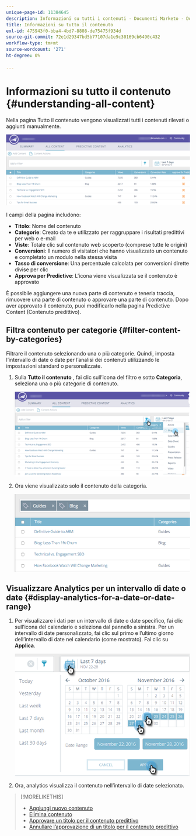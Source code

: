 ```yaml
---
unique-page-id: 11384645
description: Informazioni su tutti i contenuti - Documenti Marketo - Documentazione del prodotto
title: Informazioni su tutto il contenuto
exl-id: 475943f0-bba4-4bd7-8808-de75475f934d
source-git-commit: 72e1d29347bd5b77107da1e9c30169cb6490c432
workflow-type: tm+mt
source-wordcount: '271'
ht-degree: 0%

---
```


# Informazioni su tutto il contenuto {#understanding-all-content}

Nella pagina Tutto il contenuto vengono visualizzati tutti i contenuti rilevati o aggiunti manualmente.

![](assets/image2017-10-3-9-3a4-3a56.png)

I campi della pagina includono:

* **Titolo**: Nome del contenuto
* **Categorie**: Creato da te e utilizzato per raggruppare i risultati predittivi per web o e-mail
* **Viste**: Totale clic sul contenuto web scoperto (comprese tutte le origini)
* **Conversioni**: Il numero di visitatori che hanno visualizzato un contenuto e completato un modulo nella stessa visita
* **Tasso di conversione**: Una percentuale calcolata per conversioni dirette divise per clic
* **Approva per Predictive**: L’icona viene visualizzata se il contenuto è approvato

È possibile aggiungere una nuova parte di contenuto e tenerla traccia, rimuovere una parte di contenuto o approvare una parte di contenuto. Dopo aver approvato il contenuto, puoi modificarlo nella pagina Predictive Content (Contenuto predittivo).

## Filtra contenuto per categorie  {#filter-content-by-categories}

Filtrare il contenuto selezionando una o più categorie. Quindi, imposta l’intervallo di date o date per l’analisi dei contenuti utilizzando le impostazioni standard o personalizzate.

1. Sulla **Tutto il contenuto** , fai clic sull’icona del filtro e sotto **Categoria**, seleziona una o più categorie di contenuto.

   ![](assets/image2017-10-3-9-3a5-3a52.png)

1. Ora viene visualizzato solo il contenuto della categoria.

   ![](assets/image2017-10-3-9-3a6-3a23.png)

## Visualizzare Analytics per un intervallo di date o date {#display-analytics-for-a-date-or-date-range}

1. Per visualizzare i dati per un intervallo di date o date specifico, fai clic sull’icona del calendario e seleziona dal pannello a sinistra. Per un intervallo di date personalizzato, fai clic sul primo e l’ultimo giorno dell’intervallo di date nel calendario (come mostrato). Fai clic su **Applica**.

   ![](assets/all-content-calendar-filter-hands.png)

1. Ora, analytics visualizza il contenuto nell’intervallo di date selezionato.

>[!MORELIKETHIS]
>
>* [Aggiungi nuovo contenuto](/help/marketo/product-docs/predictive-content/working-with-all-content/add-new-content.md)
>* [Elimina contenuto](/help/marketo/product-docs/predictive-content/working-with-all-content/delete-content.md)
>* [Approvare un titolo per il contenuto predittivo](/help/marketo/product-docs/predictive-content/working-with-all-content/approve-a-title-for-predictive-content.md)
>* [Annullare l’approvazione di un titolo per il contenuto predittivo](/help/marketo/product-docs/predictive-content/working-with-all-content/unapprove-a-title-for-predictive-content.md)

